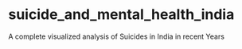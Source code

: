 # suicide_and_mental_health_india
A complete visualized analysis of Suicides in India in recent Years
